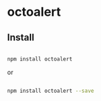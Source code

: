 # octoalert #



## Install ##

``` bash

npm install octoalert

```

or

``` bash

npm install octoalert --save

```
